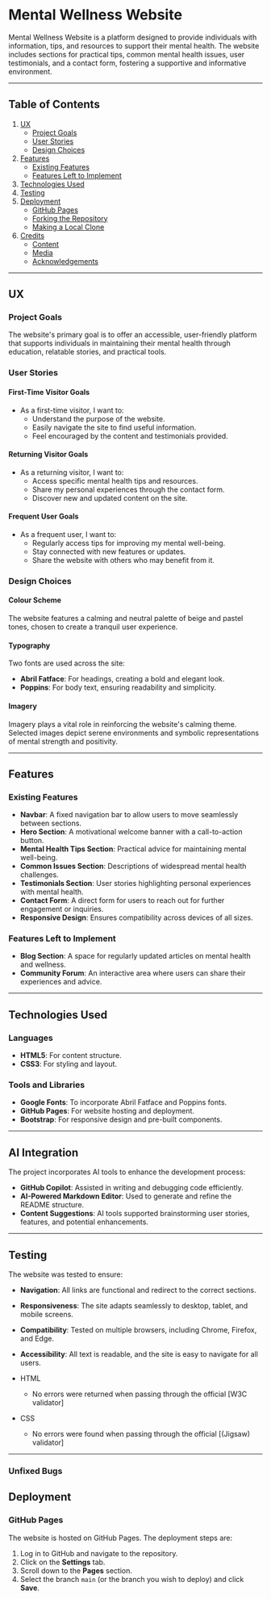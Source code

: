 # Mental Wellness Website

Mental Wellness Website is a platform designed to provide individuals with information, tips, and resources to support their mental health. The website includes sections for practical tips, common mental health issues, user testimonials, and a contact form, fostering a supportive and informative environment.



---

## Table of Contents

1. [UX](#ux)
    - [Project Goals](#project-goals)
    - [User Stories](#user-stories)
    - [Design Choices](#design-choices)
2. [Features](#features)
    - [Existing Features](#existing-features)
    - [Features Left to Implement](#features-left-to-implement)
3. [Technologies Used](#technologies-used)
4. [Testing](#testing)
5. [Deployment](#deployment)
    - [GitHub Pages](#github-pages)
    - [Forking the Repository](#forking-the-repository)
    - [Making a Local Clone](#making-a-local-clone)
6. [Credits](#credits)
    - [Content](#content)
    - [Media](#media)
    - [Acknowledgements](#acknowledgements)

---

## UX

### Project Goals

The website's primary goal is to offer an accessible, user-friendly platform that supports individuals in maintaining their mental health through education, relatable stories, and practical tools.

### User Stories

#### First-Time Visitor Goals
- As a first-time visitor, I want to:
  - Understand the purpose of the website.
  - Easily navigate the site to find useful information.
  - Feel encouraged by the content and testimonials provided.

#### Returning Visitor Goals
- As a returning visitor, I want to:
  - Access specific mental health tips and resources.
  - Share my personal experiences through the contact form.
  - Discover new and updated content on the site.

#### Frequent User Goals
- As a frequent user, I want to:
  - Regularly access tips for improving my mental well-being.
  - Stay connected with new features or updates.
  - Share the website with others who may benefit from it.

### Design Choices

#### Colour Scheme
The website features a calming and neutral palette of beige and pastel tones, chosen to create a tranquil user experience.

#### Typography
Two fonts are used across the site:
- **Abril Fatface**: For headings, creating a bold and elegant look.
- **Poppins**: For body text, ensuring readability and simplicity.

#### Imagery
Imagery plays a vital role in reinforcing the website's calming theme. Selected images depict serene environments and symbolic representations of mental strength and positivity.

---

## Features

### Existing Features

- **Navbar**: A fixed navigation bar to allow users to move seamlessly between sections.
- **Hero Section**: A motivational welcome banner with a call-to-action button.
- **Mental Health Tips Section**: Practical advice for maintaining mental well-being.
- **Common Issues Section**: Descriptions of widespread mental health challenges.
- **Testimonials Section**: User stories highlighting personal experiences with mental health.
- **Contact Form**: A direct form for users to reach out for further engagement or inquiries.
- **Responsive Design**: Ensures compatibility across devices of all sizes.

### Features Left to Implement

- **Blog Section**: A space for regularly updated articles on mental health and wellness.
- **Community Forum**: An interactive area where users can share their experiences and advice.

---

## Technologies Used

### Languages
- **HTML5**: For content structure.
- **CSS3**: For styling and layout.


### Tools and Libraries
- **Google Fonts**: To incorporate Abril Fatface and Poppins fonts.
- **GitHub Pages**: For website hosting and deployment.
- **Bootstrap**: For responsive design and pre-built components.

---

## AI Integration

The project incorporates AI tools to enhance the development process:
- **GitHub Copilot**: Assisted in writing and debugging code efficiently.
- **AI-Powered Markdown Editor**: Used to generate and refine the README structure.
- **Content Suggestions**: AI tools supported brainstorming user stories, features, and potential enhancements.

---

## Testing

The website was tested to ensure:
- **Navigation**: All links are functional and redirect to the correct sections.
- **Responsiveness**: The site adapts seamlessly to desktop, tablet, and mobile screens.
- **Compatibility**: Tested on multiple browsers, including Chrome, Firefox, and Edge.
- **Accessibility**: All text is readable, and the site is easy to navigate for all users.

- HTML
  - No errors were returned when passing through the official [W3C validator]
- CSS
  - No errors were found when passing through the official [(Jigsaw) validator]

---

### Unfixed Bugs

## Deployment

### GitHub Pages

The website is hosted on GitHub Pages. The deployment steps are:
1. Log in to GitHub and navigate to the repository.
2. Click on the **Settings** tab.
3. Scroll down to the **Pages** section.
4. Select the branch `main` (or the branch you wish to deploy) and click **Save**.
